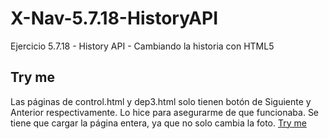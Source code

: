 # X-Nav-5.7.18-HistoryAPI
Ejercicio 5.7.18 - History API - Cambiando la historia con HTML5

## Try me
Las páginas de control.html y dep3.html solo tienen botón de Siguiente y Anterior respectivamente.
Lo hice para asegurarme de que funcionaba. Se tiene que cargar la página entera, ya que no solo cambia la foto.
[Try me](http://adrioter94.github.io/X-Nav-5.7.18-HistoryAPI/control.html)
